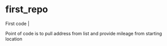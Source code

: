 # first_repo

First code |

Point of code is to pull address from list and provide mileage from starting location
